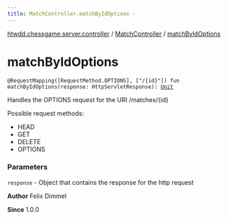 ```yaml
---
title: MatchController.matchByIdOptions - 
---
```


[htwdd.chessgame.server.controller](../index.html) / [MatchController](index.html) / [matchByIdOptions](./match-by-id-options.html)

# matchByIdOptions

`@RequestMapping([RequestMethod.OPTIONS], ["/{id}"]) fun matchByIdOptions(response: HttpServletResponse): `[`Unit`](https://kotlinlang.org/api/latest/jvm/stdlib/kotlin/-unit/index.html)

Handles the OPTIONS request for the URI /matches/{id}

Possible request methods:

* HEAD
* GET
* DELETE
* OPTIONS

### Parameters

`response` - Object that contains the response for the http request

**Author**
Felix Dimmel

**Since**
1.0.0

